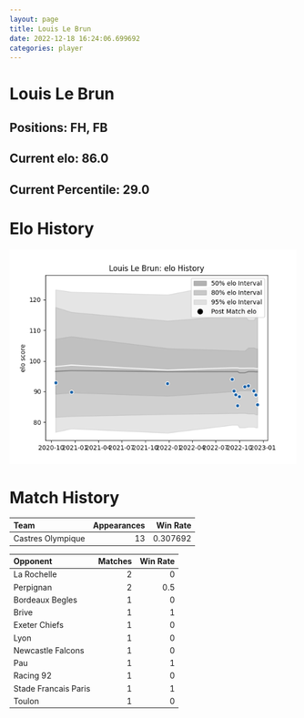 ```yaml
---  
layout: page  
title: Louis Le Brun  
date: 2022-12-18 16:24:06.699692  
categories: player  
---
```

# Louis Le Brun

## Positions: FH, FB

## Current elo: 86.0

## Current Percentile: 29.0

# Elo History


![elo history](history_LouisLeBrun.png)
# Match History


| Team              |   Appearances |   Win Rate |
|:------------------|--------------:|-----------:|
| Castres Olympique |            13 |   0.307692 |

| Opponent             |   Matches |   Win Rate |
|:---------------------|----------:|-----------:|
| La Rochelle          |         2 |        0   |
| Perpignan            |         2 |        0.5 |
| Bordeaux Begles      |         1 |        0   |
| Brive                |         1 |        1   |
| Exeter Chiefs        |         1 |        0   |
| Lyon                 |         1 |        0   |
| Newcastle Falcons    |         1 |        0   |
| Pau                  |         1 |        1   |
| Racing 92            |         1 |        0   |
| Stade Francais Paris |         1 |        1   |
| Toulon               |         1 |        0   |